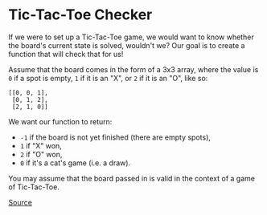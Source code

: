 # Tic-Tac-Toe Checker

If we were to set up a Tic-Tac-Toe game, we would want to know whether
the board's current state is solved, wouldn't we? Our goal is to create
a function that will check that for us!

Assume that the board comes in the form of a 3x3 array, where the value
is `0` if a spot is empty, `1` if it is an "X", or `2` if it is an "O",
like so:

```text
[[0, 0, 1],
 [0, 1, 2],
 [2, 1, 0]]
```

We want our function to return:

-   `-1` if the board is not yet finished (there are empty spots),
-   `1` if "X" won,
-   `2` if "O" won,
-   `0` if it's a cat's game (i.e. a draw).

You may assume that the board passed in is valid in the context of a game
of Tic-Tac-Toe.

[Source](https://www.codewars.com/kata/525caa5c1bf619d28c000335/train/python)